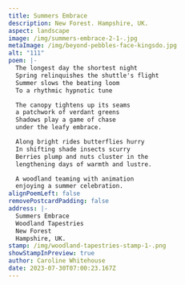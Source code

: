 ```yaml
---
title: Summers Embrace
description: New Forest. Hampshire, UK.
aspect: landscape
image: /img/summers-embrace-2-1-.jpg
metaImage: /img/beyond-pebbles-face-kingsdo.jpg
alt: "111"
poem: |-
  The longest day the shortest night
  Spring relinquishes the shuttle's flight
  Summer slows the beating loom
  To a rhythmic hypnotic tune

  The canopy tightens up its seams
  a patchwork of verdant greens
  Shadows play a game of chase 
  under the leafy embrace.

  Along bright rides butterflies hurry  
  In shifting shade insects scurry
  Berries plump and nuts cluster in the  
  lengthening days of warmth and lustre.

  A woodland teaming with animation 
  enjoying a summer celebration.
alignPoemLeft: false
removePostcardPadding: false
address: |-
  Summers Embrace
  Woodland Tapestries
  New Forest
  Hampshire, UK.
stamp: /img/woodland-tapestries-stamp-1-.png
showStampInPreview: true
author: Caroline Whitehouse
date: 2023-07-30T07:00:23.167Z
---
```

